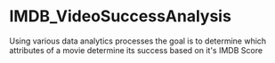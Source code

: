 # IMDB_VideoSuccessAnalysis
Using various data analytics processes the goal is to determine which attributes of a movie determine its success based on it's IMDB Score
